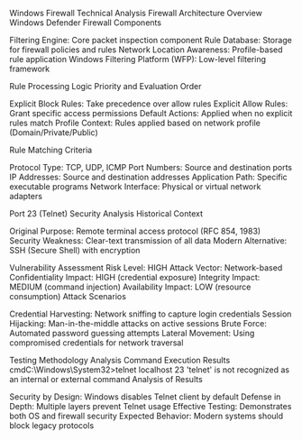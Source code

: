 Windows Firewall Technical Analysis
Firewall Architecture Overview
Windows Defender Firewall Components

Filtering Engine: Core packet inspection component
Rule Database: Storage for firewall policies and rules
Network Location Awareness: Profile-based rule application
Windows Filtering Platform (WFP): Low-level filtering framework

Rule Processing Logic
Priority and Evaluation Order

Explicit Block Rules: Take precedence over allow rules
Explicit Allow Rules: Grant specific access permissions
Default Actions: Applied when no explicit rules match
Profile Context: Rules applied based on network profile (Domain/Private/Public)

Rule Matching Criteria

Protocol Type: TCP, UDP, ICMP
Port Numbers: Source and destination ports
IP Addresses: Source and destination addresses
Application Path: Specific executable programs
Network Interface: Physical or virtual network adapters

Port 23 (Telnet) Security Analysis
Historical Context

Original Purpose: Remote terminal access protocol (RFC 854, 1983)
Security Weakness: Clear-text transmission of all data
Modern Alternative: SSH (Secure Shell) with encryption

Vulnerability Assessment
Risk Level: HIGH
Attack Vector: Network-based
Confidentiality Impact: HIGH (credential exposure)
Integrity Impact: MEDIUM (command injection)
Availability Impact: LOW (resource consumption)
Attack Scenarios

Credential Harvesting: Network sniffing to capture login credentials
Session Hijacking: Man-in-the-middle attacks on active sessions
Brute Force: Automated password guessing attempts
Lateral Movement: Using compromised credentials for network traversal

Testing Methodology Analysis
Command Execution Results
cmdC:\Windows\System32>telnet localhost 23
'telnet' is not recognized as an internal or external command
Analysis of Results

Security by Design: Windows disables Telnet client by default
Defense in Depth: Multiple layers prevent Telnet usage
Effective Testing: Demonstrates both OS and firewall security
Expected Behavior: Modern systems should block legacy protocols
